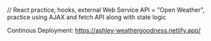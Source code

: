 // React practice, hooks, external Web Service API = "Open Weather", practice using AJAX and fetch API along with state logic

Continous Deployment: https://ashley-weathergoodness.netlify.app/
